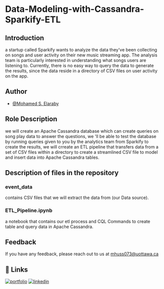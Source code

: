 # Data-Modeling-with-Cassandra-Sparkify-ETL

## Introduction

a startup called Sparkify wants to analyze the data they've been collecting on songs and user activity on their new music streaming app. The analysis team is particularly interested in understanding what songs users are listening to. Currently, there is no easy way to query the data to generate the results, since the data reside in a directory of CSV files on user activity on the app.


## Author

- [@Mohamed S. Elaraby](https://github.com/Aboalarbe)


## Role Description

we will create an Apache Cassandra database which can create queries on song play data to answer the questions, we 'll be able to test the database by running queries given to you by the analytics team from Sparkify to create the results,  we will crreate an ETL pipeline that transfers data from a set of CSV files within a directory to create a streamlined CSV file to model and insert data into Apache Cassandra tables.

    
## Description of files in the repository

### event_data
contains CSV files that we will extract the data from (our Data source).

### ETL_Pipeline.ipynb
a notebook that contains our etl process and CQL Commands to create table and query data in Apache Cassandra.


## Feedback

If you have any feedback, please reach out to us at mhuss073@uottawa.ca


## 🔗 Links
[![portfolio](https://img.shields.io/badge/my_portfolio-000?style=for-the-badge&logo=ko-fi&logoColor=white)](https://www.credential.net/profile/mohamedaboalarbe/wallet)
[![linkedin](https://img.shields.io/badge/linkedin-0A66C2?style=for-the-badge&logo=linkedin&logoColor=white)](https://www.linkedin.com/in/mohammed-elaraby/)
